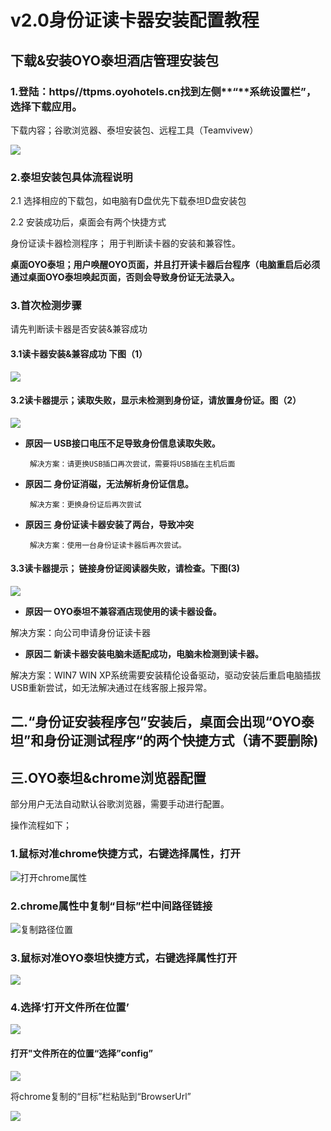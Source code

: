 # v2.0身份证读卡器安装配置教程

## 下载&安装OYO泰坦酒店管理安装包

### 1.登陆：https//ttpms.oyohotels.cn找到左侧**“**系统设置栏”，选择下载应用。

下载内容；谷歌浏览器、泰坦安装包、远程工具（Teamvivew）

![](../.gitbook/assets/image%20%28314%29.png)

### 2.泰坦安装包具体流程说明

2.1  选择相应的下载包，如电脑有D盘优先下载泰坦D盘安装包

2.2 安装成功后，桌面会有两个快捷方式

身份证读卡器检测程序； 用于判断读卡器的安装和兼容性。

**桌面OYO泰坦；用户唤醒OYO页面，并且打开读卡器后台程序（电脑重启后必须通过桌面OYO泰坦唤起页面，否则会导致身份证无法录入。**

### **3.首次检测步骤**

请先判断读卡器是否安装&兼容成功   

#### 3.1读卡器安装&兼容成功 下图（1）

![](../.gitbook/assets/image%20%28199%29.png)

                                                                  

#### **3.2读卡器提示；读取失败，显示未检测到身份证，请放置身份证。图（2）**

![](../.gitbook/assets/image%20%28417%29.png)

                                                         

* **原因一 USB接口电压不足导致身份信息读取失败。**

       解决方案：请更换USB插口再次尝试，需要将USB插在主机后面

* **原因二  身份证消磁，无法解析身份证信息。**

       解决方案：更换身份证后再次尝试

* **原因三  身份证读卡器安装了两台，导致冲突**

       解决方案：使用一台身份证读卡器后再次尝试。



#### **3.3读卡器提示； 链接身份证阅读器失败，请检查。下图\(3\)**

![](../.gitbook/assets/image%20%28234%29.png)

                                                          

* **原因一  OYO泰坦不兼容酒店现使用的读卡器设备。**

解决方案：向公司申请身份证读卡器

* **原因二  新读卡器安装电脑未适配成功，电脑未检测到读卡器。**

解决方案：WIN7 WIN XP系统需要安装精伦设备驱动，驱动安装后重启电脑插拔USB重新尝试，如无法解决通过在线客服上报异常。



## 二.“身份证安装程序包”安装后，桌面会出现“OYO泰坦”和身份证测试程序“的两个快捷方式（请不要删除\)



## 三.OYO泰坦&chrome浏览器配置

部分用户无法自动默认谷歌浏览器，需要手动进行配置。

操作流程如下；

### 1.鼠标对准chrome快捷方式，右键选择属性，打开

![&#x6253;&#x5F00;chrome&#x5C5E;&#x6027;](../.gitbook/assets/image%20%28135%29.png)

                                      

### 2.chrome属性中复制“目标”栏中间路径链接

![&#x590D;&#x5236;&#x8DEF;&#x5F84;&#x4F4D;&#x7F6E;](../.gitbook/assets/image%20%28226%29.png)

### 3.鼠标对准OYO泰坦快捷方式，右键选择属性打开

![](../.gitbook/assets/image%20%28426%29.png)

### 4.选择‘打开文件所在位置’

![](../.gitbook/assets/image%20%28439%29.png)

#### 

#### 打开"文件所在的位置“选择”config”

![](../.gitbook/assets/image%20%28339%29.png)

将chrome复制的“目标”栏粘贴到“BrowserUrl”

![](../.gitbook/assets/image%20%28201%29.png)



